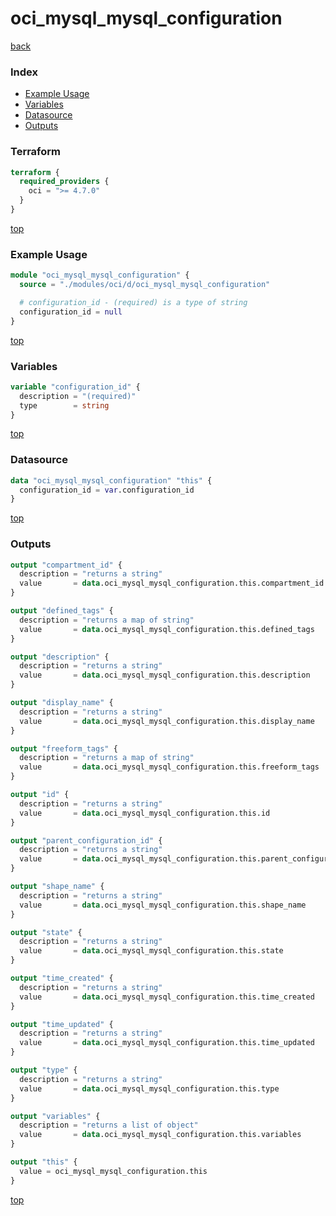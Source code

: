 # oci_mysql_mysql_configuration

[back](../oci.md)

### Index

- [Example Usage](#example-usage)
- [Variables](#variables)
- [Datasource](#datasource)
- [Outputs](#outputs)

### Terraform

```terraform
terraform {
  required_providers {
    oci = ">= 4.7.0"
  }
}
```

[top](#index)

### Example Usage

```terraform
module "oci_mysql_mysql_configuration" {
  source = "./modules/oci/d/oci_mysql_mysql_configuration"

  # configuration_id - (required) is a type of string
  configuration_id = null
}
```

[top](#index)

### Variables

```terraform
variable "configuration_id" {
  description = "(required)"
  type        = string
}
```

[top](#index)

### Datasource

```terraform
data "oci_mysql_mysql_configuration" "this" {
  configuration_id = var.configuration_id
}
```

[top](#index)

### Outputs

```terraform
output "compartment_id" {
  description = "returns a string"
  value       = data.oci_mysql_mysql_configuration.this.compartment_id
}

output "defined_tags" {
  description = "returns a map of string"
  value       = data.oci_mysql_mysql_configuration.this.defined_tags
}

output "description" {
  description = "returns a string"
  value       = data.oci_mysql_mysql_configuration.this.description
}

output "display_name" {
  description = "returns a string"
  value       = data.oci_mysql_mysql_configuration.this.display_name
}

output "freeform_tags" {
  description = "returns a map of string"
  value       = data.oci_mysql_mysql_configuration.this.freeform_tags
}

output "id" {
  description = "returns a string"
  value       = data.oci_mysql_mysql_configuration.this.id
}

output "parent_configuration_id" {
  description = "returns a string"
  value       = data.oci_mysql_mysql_configuration.this.parent_configuration_id
}

output "shape_name" {
  description = "returns a string"
  value       = data.oci_mysql_mysql_configuration.this.shape_name
}

output "state" {
  description = "returns a string"
  value       = data.oci_mysql_mysql_configuration.this.state
}

output "time_created" {
  description = "returns a string"
  value       = data.oci_mysql_mysql_configuration.this.time_created
}

output "time_updated" {
  description = "returns a string"
  value       = data.oci_mysql_mysql_configuration.this.time_updated
}

output "type" {
  description = "returns a string"
  value       = data.oci_mysql_mysql_configuration.this.type
}

output "variables" {
  description = "returns a list of object"
  value       = data.oci_mysql_mysql_configuration.this.variables
}

output "this" {
  value = oci_mysql_mysql_configuration.this
}
```

[top](#index)